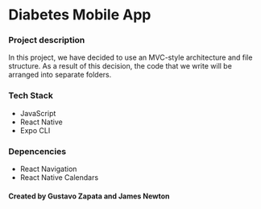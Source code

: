 # Diabetes Mobile App

### Project description

In this project, we have decided to use an MVC-style architecture and file structure. As a result of this decision, the code that we write will be arranged into separate folders.

### Tech Stack

- JavaScript
- React Native
- Expo CLI

### Depencencies

- React Navigation
- React Native Calendars

#### Created by Gustavo Zapata and James Newton
